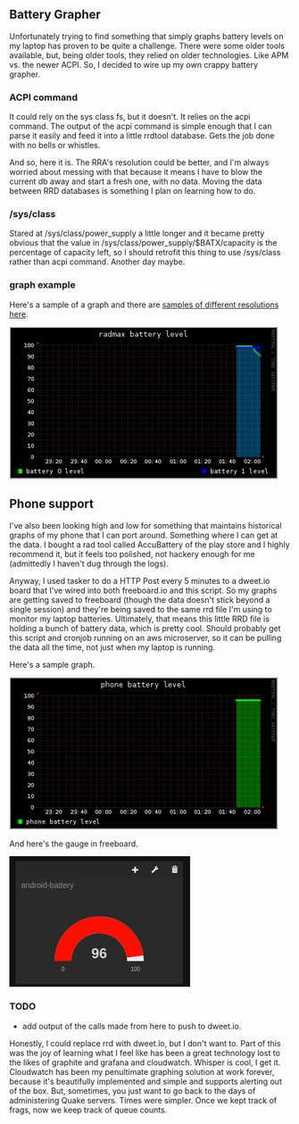 ## Battery Grapher

Unfortunately trying to find something that simply graphs battery levels on my
laptop has proven to be quite a challenge. There were some older tools
available, but, being older tools, they relied on older technologies. Like APM
vs. the newer ACPI. So, I decided to wire up my own crappy battery grapher.

### ACPI command

It could rely on the sys class fs, but it doesn't. It relies on the acpi
command. The output of the acpi command is simple enough that I can parse it
easily and feed it into a little rrdtool database. Gets the job done with no
bells or whistles.

And so, here it is. The RRA's resolution could be better, and I'm always worried
about messing with that because it means I have to blow the current db away and
start a fresh one, with no data. Moving the data between RRD databases is
something I plan on learning how to do.

### /sys/class

Stared at /sys/class/power_supply a little longer and it became pretty obvious
that the value in /sys/class/power_supply/$BATX/capacity is the percentage of
capacity left, so I should retrofit this thing to use /sys/class rather than
acpi command. Another day maybe.

### graph example

Here's a sample of a graph and there are [samples of different resolutions here](graphs.md).

![](graph_3h.png)

## Phone support

I've also been looking high and low for something that maintains historical
graphs of my phone that I can port around. Something where I can get at the
data. I bought a rad tool called AccuBattery of the play store and I highly
recommend it, but it feels too polished, not hackery enough for me (admittedly I
haven't dug through the logs).

Anyway, I used tasker to do a HTTP Post every 5 minutes to a dweet.io board that
I've wired into both freeboard.io and this script. So my graphs are getting
saved to freeboard (though the data doesn't stick beyond a single session) and
they're being saved to the same rrd file I'm using to monitor my laptop
batteries. Ultimately, that means this little RRD file is holding a bunch of
battery data, which is pretty cool. Should probably get this script and cronjob
running on an aws microserver, so it can be pulling the data all the time, not
just when my laptop is running.

Here's a sample graph.

![](graph_phone_3h.png)

And here's the gauge in freeboard.

![](freeboard_phone_graph.png)

### TODO

* add output of the calls made from here to push to dweet.io.

Honestly, I could replace rrd with dweet.io, but I don't want to. Part of this
was the joy of learning what I feel like has been a great technology lost to the
likes of graphite and grafana and cloudwatch. Whisper is cool, I get it.
Cloudwatch has been my penultimate graphing solution at work forever, because
it's beautifully implemented and simple and supports alerting out of the box.
But, sometimes, you just want to go back to the days of administering Quake
servers. Times were simpler. Once we kept track of frags, now we keep track of
queue counts.